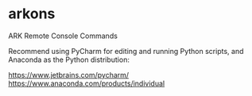# arkons
ARK Remote Console Commands

Recommend using PyCharm for editing and running Python scripts, and Anaconda as the Python distribution:

https://www.jetbrains.com/pycharm/
https://www.anaconda.com/products/individual



